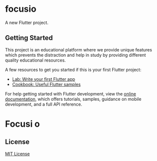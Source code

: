 # focusio

A new Flutter project.

## Getting Started

This project is an educational platform where we provide unique features which prevents the distraction and help in study by providing different quality educational resources.

A few resources to get you started if this is your first Flutter project:

- [Lab: Write your first Flutter app](https://docs.flutter.dev/get-started/codelab)
- [Cookbook: Useful Flutter samples](https://docs.flutter.dev/cookbook)

For help getting started with Flutter development, view the
[online documentation](https://docs.flutter.dev/), which offers tutorials,
samples, guidance on mobile development, and a full API reference.
# F o c u s i o 

## License

[MIT License](LICENSE)
